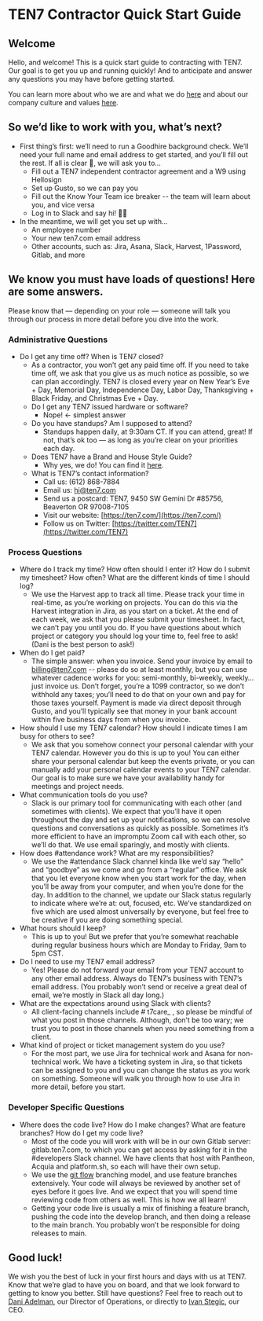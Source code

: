 # TEN7 Contractor Quick Start Guide


## Welcome

Hello, and welcome! This is a quick start guide to contracting with TEN7.  Our goal is to get you up and running quickly! And to anticipate and answer any questions you may have before getting started.

You can learn more about who we are and what we do  [here](https://handbook.ten7.com/020-who-we-are/) and about our company culture and values [here](https://handbook.ten7.com/030-our-culture/). 


## So we’d like to work with you, what’s next?



*   First thing’s first: we’ll need to run a Goodhire background check. We’ll need your full name and email address to get started, and you’ll fill out the rest. If all is clear 🤞, we will ask you to...
    *   Fill out a TEN7 independent contractor agreement and a W9 using Hellosign
    *   Set up Gusto, so we can pay you
    *   Fill out the Know Your Team ice breaker -- the team will learn about you, and vice versa
    *   Log in to Slack and say hi! 👋🏻
*   In the meantime, we will get you set up with... 
    *   An employee number
    *   Your new ten7.com email address 
    *   Other accounts, such as: Jira, Asana, Slack, Harvest, 1Password, Gitlab, and more


## We know you must have loads of questions! Here are some answers. 

Please know that — depending on your role — someone will talk you through our process in more detail before you dive into the work. 


### Administrative Questions



*   Do I get any time off? When is TEN7 closed?
    *   As a contractor, you won’t get any paid time off. If you need to take time off, we ask that you give us as much notice as possible, so we can plan accordingly. TEN7 is closed every year on New Year’s Eve + Day, Memorial Day, Independence Day, Labor Day, Thanksgiving + Black Friday, and Christmas Eve + Day.
    *   Do I get any TEN7 issued hardware or software?
        *   Nope! ← simplest answer 
    *   Do you have standups? Am I supposed to attend?
        *   Standups happen daily, at 9:30am CT. If you can attend, great! If not, that’s ok too — as long as you’re clear on your priorities each day. 
    *   Does TEN7 have a Brand and House Style Guide? 
        *   Why yes, we do! You can find it [here](https://teamten7.atlassian.net/wiki/spaces/TI/pages/36372483/TEN7+House+Style+and+Branding+Guide). 
    *   What is TEN7’s contact information?
        *   Call us: (612) 868-7884
        *   Email us: [hi@ten7.com](mailto:hi@ten7.com)
        *   Send us a postcard: TEN7, 9450 SW Gemini Dr #85756, Beaverton OR 97008-7105
        *   Visit our website: [https://ten7.com/](https://ten7.com/)
        *   Follow us on Twitter: [https://twitter.com/TEN7](https://twitter.com/TEN7)


### Process Questions   



*   Where do I track my time? How often should I enter it? How do I submit my timesheet? How often? What are the different kinds of time I should log?
    *   We use the Harvest app to track all time. Please track your time in real-time, as you’re working on projects. You can do this via the Harvest integration in Jira, as you start on a ticket. At the end of each week, we ask that you please submit your timesheet. In fact, we can’t pay you until you do. If you have questions about which project or category you should log your time to, feel free to ask! (Dani is the best person to ask!)
*   When do I get paid? 
    *   The simple answer: when you invoice. Send your invoice by email to [billing@ten7.com](mailto:billing@ten7.com) -- please do so at least monthly, but you can use whatever cadence works for you: semi-monthly, bi-weekly, weekly…just invoice us. Don’t forget, you’re a 1099 contractor, so we don’t withhold any taxes; you’ll need to do that on your own and pay for those taxes yourself. Payment is made via direct deposit through Gusto, and you’ll typically see that money in your bank account within five business days from when you invoice.
*   How should I use my TEN7 calendar? How should I indicate times I am busy for others to see?
    *   We ask that you somehow connect your personal calendar with your TEN7 calendar. However you do this is up to you! You can either share your personal calendar but keep the events private, or you can manually add your personal calendar events to your TEN7 calendar. Our goal is to make sure we have your availability handy for meetings and project needs.
*   What communication tools do you use?
    *   Slack is our primary tool for communicating with each other (and sometimes with clients). We expect that you’ll have it open throughout the day and set up your notifications, so we can resolve questions and conversations as quickly as possible. Sometimes it’s more efficient to have an impromptu Zoom call with each other, so we’ll do that.  We use email sparingly, and mostly with clients. 
*   How does #attendance work? What are my responsibilities?
    *   We use the #attendance Slack channel kinda like we’d say “hello” and “goodbye” as we come and go from a “regular” office. We ask that you let everyone know when you start work for the day, when you’ll be away from your computer, and when you’re done for the day. In addition to the channel, we update our Slack status regularly to indicate where we’re at: out, focused, etc. We’ve standardized on five which are used almost universally by everyone, but feel free to be creative if you are doing something special.
*   What hours should I keep?
    *   This is up to you! But we prefer that you’re somewhat reachable during regular business hours which are Monday to Friday, 9am to 5pm CST. 
*   Do I need to use my TEN7 email address?
    *   Yes! Please do not forward your email from your TEN7 account to any other email address. Always do TEN7’s business with TEN7’s email address. (You probably won’t send or receive a great deal of email, we’re mostly in Slack all day long.)
*   What are the expectations around using Slack with clients?  
    *   All client-facing channels include # t7care_ , so please be mindful of what you post in those channels. Although, don’t be too wary; we trust you to post in those channels when you need something from a client. 
*   What kind of project or ticket management system do you use? 
    *   For the most part, we use Jira for technical work and Asana for non-technical work. We have a ticketing system in Jira, so that tickets can be assigned to you and you can change the status as you work on something. Someone will walk you through how to use Jira in more detail, before you start. 


### Developer Specific Questions

*   Where does the code live? How do I make changes? What are feature branches? How do I get my code live?
    *   Most of the code you will work with will be in our own Gitlab server: gitlab.ten7.com, to which you can get access by asking for it in the #developers Slack channel. We have clients that host with Pantheon, Acquia and platform.sh, so each will have their own setup.
    *   We use the [git flow](https://nvie.com/posts/a-successful-git-branching-model/) branching model, and use feature branches extensively. Your code will always be reviewed by another set of eyes before it goes live. And we expect that you will spend time reviewing code from others as well. This is how we all learn!
    *   Getting your code live is usually a mix of finishing a feature branch, pushing the code into the develop branch, and then doing a release to the main branch. You probably won’t be responsible for doing releases to main.


## Good luck!

We wish you the best of luck in your first hours and days with us at TEN7. Know that we’re glad to have you on board, and that we look forward to getting to know you better. Still have questions? Feel free to reach out to [Dani Adelman](mailto:dani@ten7.com), our Director of Operations, or directly to [Ivan Stegic](mailto:ivan@ten7.com), our CEO.
